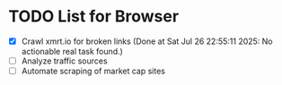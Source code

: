 # TODO List for Browser

- [x] Crawl xmrt.io for broken links  (Done at Sat Jul 26 22:55:11 2025: No actionable real task found.)
- [ ] Analyze traffic sources
- [ ] Automate scraping of market cap sites